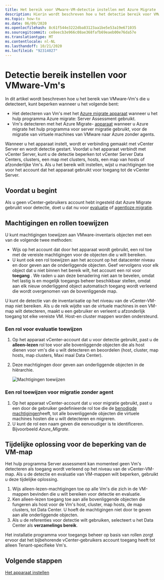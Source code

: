 ```yaml
---
title: Het bereik voor VMware-VM-detectie instellen met Azure Migrate
description: Hierin wordt beschreven hoe u het detectie bereik voor VMware VM-evaluatie en-migratie instelt met Azure Migrate.
ms.topic: how-to
ms.date: 06/09/2020
ms.openlocfilehash: 8c61f544e3222dba83123aa1be5e53a19e671035
ms.sourcegitcommit: ce8eecb3e966c08ae368fafb69eaeb00e76da57e
ms.translationtype: MT
ms.contentlocale: nl-NL
ms.lasthandoff: 10/21/2020
ms.locfileid: "92314027"
---
```

# <a name="set-discovery-scope-for-vmware-vms"></a>Detectie bereik instellen voor VMware-Vm's

In dit artikel wordt beschreven hoe u het bereik van VMware-Vm's die u detecteert, kunt beperken wanneer u het volgende bent:

- Het detecteren van Vm's met het [Azure migrate apparaat](migrate-appliance-architecture.md) wanneer u het hulp programma Azure migrate: Server Assessment gebruikt.
- Vm's detecteren met het Azure Migrate- [apparaat](migrate-appliance-architecture.md) wanneer u Azure migrate het hulp programma voor server migratie gebruikt, voor de migratie van virtuele machines van VMware naar Azure zonder agents.

Wanneer u het apparaat instelt, wordt er verbinding gemaakt met vCenter Server en wordt detectie gestart. Voordat u het apparaat verbindt met vCenter Server, kunt u de detectie beperken tot vCenter Server Data Centers, clusters, een map met clusters, hosts, een map van hosts of afzonderlijke Vm's. Als u het bereik wilt instellen, wijst u machtigingen toe voor het account dat het apparaat gebruikt voor toegang tot de vCenter Server.

## <a name="before-you-start"></a>Voordat u begint

Als u geen vCenter-gebruikers account hebt ingesteld dat Azure Migrate gebruikt voor detectie, doet u dat nu voor [evaluatie](./tutorial-discover-vmware.md#prepare-vmware) of [agentloze migratie](./migrate-support-matrix-vmware-migration.md#agentless-migration).


## <a name="assign-permissions-and-roles"></a>Machtigingen en rollen toewijzen

U kunt machtigingen toewijzen aan VMware-inventaris objecten met een van de volgende twee methoden:

- Wijs op het account dat door het apparaat wordt gebruikt, een rol toe met de vereiste machtigingen voor de objecten die u wilt bereiken.
- U kunt ook een rol toewijzen aan het account op het datacenter niveau en door geven aan de onderliggende objecten. Geef vervolgens voor elk object dat u niet binnen het bereik wilt, het account een rol voor **toegang** . We raden u aan deze benadering niet aan te bevelen, omdat het lastig is en mogelijk toegangs beheer beschikbaar stellen, omdat aan elk nieuw onderliggend object automatisch toegang wordt verleend die wordt overgenomen van de bovenliggende map.

U kunt de detectie van de inventarisatie op het niveau van de vCenter-VM-map niet bereiken. Als u de reik wijdte van de virtuele machines in een VM-map wilt detecteren, maakt u een gebruiker en verleent u afzonderlijk toegang tot elke vereiste VM. Host-en cluster mappen worden ondersteund.


### <a name="assign-a-role-for-assessment"></a>Een rol voor evaluatie toewijzen

1. Op het apparaat vCenter-account dat u voor detectie gebruikt, past u de **alleen-lezen** rol toe voor alle bovenliggende objecten die als host dienen voor vm's die u wilt detecteren en beoordelen (host, cluster, map hosts, map clusters, Maxi maal Data Center).
2. Deze machtigingen door geven aan onderliggende objecten in de hiërarchie.

    ![Machtigingen toewijzen](./media/tutorial-assess-vmware/assign-perms.png)

### <a name="assign-a-role-for-agentless-migration"></a>Een rol toewijzen voor migratie zonder agent

1. Op het apparaat vCenter-account dat u voor migratie gebruikt, past u een door de gebruiker gedefinieerde rol toe die de [benodigde machtigingen](migrate-support-matrix-vmware-migration.md#vmware-requirements-agentless)heeft, tot alle bovenliggende objecten die virtuele machines hosten die u wilt detecteren en migreren.
2. U kunt de rol een naam geven die eenvoudiger is te identificeren. Bijvoorbeeld <em>Azure_Migrate</em>.

## <a name="work-around-vm-folder-restriction"></a>Tijdelijke oplossing voor de beperking van de VM-map

Het hulp programma Server assessment kan momenteel geen Vm's detecteren als toegang wordt verleend op het niveau van de vCenter-VM-map. Als u de detectie en evaluatie van VM-mappen wilt beperken, gebruikt u deze tijdelijke oplossing.

1. Wijs alleen-lezen-machtigingen toe op alle Vm's die zich in de VM-mappen bevinden die u wilt bereiken voor detectie en evaluatie.
2. Ken alleen-lezen toegang toe aan alle bovenliggende objecten die fungeren als host voor de Vm's host, cluster, map hosts, de map clusters, tot Data Center. U hoeft de machtigingen niet door te geven aan alle onderliggende objecten.
3. Als u de referenties voor detectie wilt gebruiken, selecteert u het Data Center als **verzamelings bereik**.


Het installatie programma voor toegangs beheer op basis van rollen zorgt ervoor dat het bijbehorende vCenter-gebruikers account toegang heeft tot alleen Tenant-specifieke Vm's.


## <a name="next-steps"></a>Volgende stappen

[Het apparaat instellen](how-to-set-up-appliance-vmware.md)
